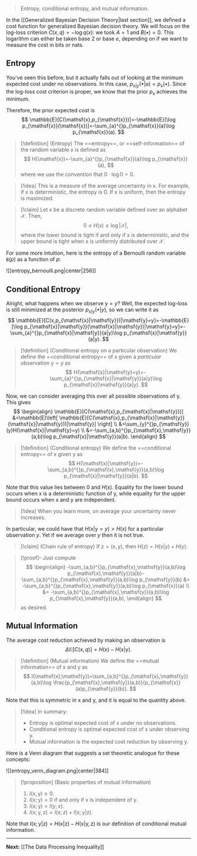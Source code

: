 > Entropy, conditional entropy, and mutual information.

In the [[Generalized Bayesian Decision Theory|last section]], we defined a cost function for generalized Bayesian decision theory. We will focus on the log-loss criterion $C(x,q)=-\log q(x)$: we took $A=1$ and $B(\bullet)=0$. This logarithm can either be taken base $2$ or base $e$, depending on if we want to measure the cost in bits or nats.

## Entropy

You've seen this before, but it actually falls out of looking at the minimum expected cost under no observations. In this case, $p_{\mathsf{x}|\mathsf{y}}(\bullet|\varnothing)=p_{\mathsf{x}}(\bullet)$. Since the log-loss cost criterion is proper, we know that the prior $p_{\mathsf{x}}$ achieves the minimum. 

Therefore, the prior expected cost is
$$
\mathbb{E}[C(\mathsf{x},p_{\mathsf{x}})]=-\mathbb{E}[\log p_{\mathsf{x}}(\mathsf{x})]=-\sum_{a}^{}p_{\mathsf{x}}(a)\log p_{\mathsf{x}}(a).
$$

> [!definition] (Entropy)
> The ==entropy==, or ==self-information== of the random variable $\mathsf{x}$ is defined as
> $$
> H(\mathsf{x})=-\sum_{a}^{}p_{\mathsf{x}}(a)\log p_{\mathsf{x}}(a),
> $$
> where we use the convention that $0\cdot \log 0 = 0$.

> [!idea]
> This is a measure of the average uncertainty in $\mathsf{x}$. For example, if $\mathsf{x}$ is deterministic, the entropy is $0$. If $\mathsf{x}$ is uniform, then the entropy is maximized.
> 

> [!claim]
> Let $\mathsf{x}$ be a discrete random variable defined over an alphabet $\mathcal{X}$. Then,
> $$
> 0\leq H(\mathsf{x})\leq \log|\mathcal{X}|,
> $$
> where the lower bound is tight if and only if $\mathsf{x}$ is deterministic, and the upper bound is tight when $\mathsf{x}$ is uniformly distributed over $\mathcal{X}$.

For some more intuition, here is the entropy of a Bernoulli random variable $\mathtt{B}(p)$ as a function of $p$:

![[entropy_bernoulli.png|center|256]]

## Conditional Entropy

Alright, what happens when we observe $\mathsf{y}=y$? Well, the expected log-loss is still minimized at the posterior $p_{\mathsf{x}|\mathsf{y}}(\bullet|y)$, so we can write it as
$$
\mathbb{E}[C(x,p_{\mathsf{x}|\mathsf{y}})|\mathsf{y}=y]=-\mathbb{E}[\log p_{\mathsf{x}|\mathsf{y}}(\mathsf{x}|\mathsf{y})|\mathsf{y}=y]=-\sum_{a}^{}p_{\mathsf{x}|\mathsf{y}}(a|y)\log p_{\mathsf{x}|\mathsf{y}}(a|y).
$$
> [!definition] (Conditional entropy on a particular observation)
> We define the ==conditional entropy== of $\mathsf{x}$ given a *particular* observation $\mathsf{y}=y$ as
> $$
> H(\mathsf{x}|\mathsf{y}=y)=-\sum_{a}^{}p_{\mathsf{x}|\mathsf{y}}(a|y)\log p_{\mathsf{x}|\mathsf{y}}(a|y).
> $$

Now, we can consider averaging this over all possible observations of $\mathsf{y}$. This gives
$$
\begin{align}
\mathbb{E}[C(\mathsf{x},p_{\mathsf{x}|\mathsf{y}})]
&=\mathbb{E}\left[ \mathbb{E}[C(\mathsf{x},p_{\mathsf{x}|\mathsf{y}}(\mathsf{x}|\mathsf{y}))|\mathsf{y}] \right] \\
&=\sum_{y}^{}p_{\mathsf{y}}(y)H(\mathsf{x}|\mathsf{y}=y) \\
&=-\sum_{a,b}^{}p_{\mathsf{x},\mathsf{y}}(a,b)\log p_{\mathsf{x}|\mathsf{y}}(a|b).
\end{align}
$$
> [!definition] (Conditional entropy)
> We define the ==conditional entropy== of $\mathsf{x}$ given $\mathsf{y}$ as
> $$
> H(\mathsf{x}|\mathsf{y})=-\sum_{a,b}^{}p_{\mathsf{x},\mathsf{y}}(a,b)\log p_{\mathsf{x}|\mathsf{y}}(a|b).
> $$

Note that this value lies between $0$ and $H(\mathsf{x})$. Equality for the lower bound occurs when $\mathsf{x}$ is a deterministic function of $\mathsf{y}$, while equality for the upper bound occurs when $\mathsf{x}$ and $\mathsf{y}$ are independent.

> [!idea]
> When you learn more, on average your uncertainty never increases.

In particular, we could have that $H(\mathsf{x}|\mathsf{y}=y)>H(\mathsf{x})$ for a particular observation $y$. Yet if we average over $y$ then it is not true.

> [!claim] (Chain rule of entropy)
> If $\mathsf{z}=(\mathsf{x},\mathsf{y})$, then $H(\mathsf{z})=H(\mathsf{x}|\mathsf{y})+H(\mathsf{y})$.

> [!proof]-
> Just compute
> $$
> \begin{align}
> -\sum_{a,b}^{}p_{\mathsf{x},\mathsf{y}}(a,b)\log p_{\mathsf{x},\mathsf{y}}(a|b)-\sum_{a,b}^{}p_{\mathsf{x},\mathsf{y}}(a,b)\log p_{\mathsf{y}}(b)
> &= -\sum_{a,b}^{}p_{\mathsf{x},\mathsf{y}}(a,b)\log p_{\mathsf{x}}(a) \\
> &= -\sum_{a,b}^{}p_{\mathsf{x},\mathsf{y}}(a,b)\log p_{\mathsf{x},\mathsf{y}}(a,b),
> \end{align}
> $$
> as desired. 

## Mutual Information

The average cost reduction achieved by making an observation is
$$
\Delta \mathbb{E}[C(\mathsf{x},q)]=H(\mathsf{x})-H(\mathsf{x}|\mathsf{y}).
$$

> [!definition] (Mutual information)
> We define the ==mutual information== of $\mathsf{x}$ and $\mathsf{y}$ as
> $$
> I(\mathsf{x};\mathsf{y})=\sum_{a,b}^{}p_{\mathsf{x},\mathsf{y}}(a,b)\log \frac{p_{\mathsf{x},\mathsf{y}}(a,b)}{p_{\mathsf{x}}(a)p_{\mathsf{y}}(b)}.
> $$

Note that this is symmetric in $\mathsf{x}$ and $\mathsf{y}$, and it is equal to the quantity above.

> [!idea]
> In summary:
> 
> * Entropy is optimal expected cost of $\mathsf{x}$ under no observations.
> * Conditional entropy is optimal expected cost of $\mathsf{x}$ under observing $\mathsf{y}$.
> * Mutual information is the expected cost reduction by observing $\mathsf{y}$.

Here is a Venn diagram that suggests a set theoretic analogue for these concepts:

![[entropy_venn_diagram.png|center|384]]

> [!proposition] (Basic properties of mutual information)
> 1. $I(\mathsf{x},\mathsf{y})\geq 0$.
> 2. $I(\mathsf{x};\mathsf{y})=0$ if and only if $\mathsf{x}$ is independent of $\mathsf{y}$.
> 3. $I(\mathsf{x};\mathsf{y})=I(\mathsf{y};\mathsf{x})$.
> 4. $I(\mathsf{x};\mathsf{y},\mathsf{z})=I(\mathsf{x};z)+I(\mathsf{x};\mathsf{y}|\mathsf{z})$. 

Note that $I(\mathsf{x};\mathsf{y}|\mathsf{z})=H(\mathsf{x}|\mathsf{z})-H(\mathsf{x}|\mathsf{y},\mathsf{z})$ is our definition of conditional mutual information.

---

**Next:** [[The Data Processing Inequality]]